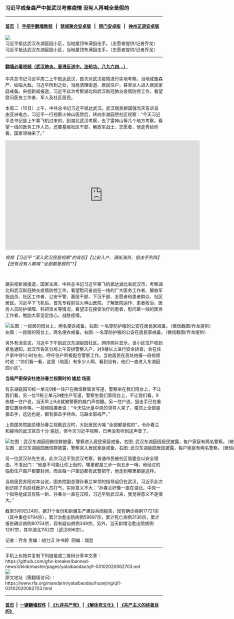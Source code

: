 ### 习近平戒备森严中抵武汉考察疫情  没有人再喊全是假的
------------------------

#### [首页](https://github.com/gfw-breaker/banned-news3/blob/master/README.md) &nbsp;&nbsp;|&nbsp;&nbsp; [手把手翻墙教程](https://github.com/gfw-breaker/guides/wiki) &nbsp;&nbsp;|&nbsp;&nbsp; [禁闻聚合安卓版](https://github.com/gfw-breaker/bn-android) &nbsp;&nbsp;|&nbsp;&nbsp; [网门安卓版](https://github.com/oGate2/oGate) &nbsp;&nbsp;|&nbsp;&nbsp; [神州正道安卓版](https://github.com/SzzdOgate/update) 



<div id="headerimg">
 <img alt="习近平抵达武汉东湖庭园小区，当地屋顶布满狙击手。（志愿者提供/记者乔龙）" src="https://www.rfa.org/mandarin/yataibaodao/huanjing/ql1-03102020062703.html/m0310-ql1p1.jpg/@@images/5f089571-0615-4e46-a600-83b81e13c839.jpeg" title="习近平抵达武汉东湖庭园小区，当地屋顶布满狙击手。（志愿者提供/记者乔龙）"/>
 <div id="headerimgcontents">
  <div id="headerimgcaption">
   <span>
    习近平抵达武汉东湖庭园小区，当地屋顶布满狙击手。（志愿者提供/记者乔龙）
   </span>
   <!-- zoomattribute -->
  </div>
  <!-- headerimgcaption -->
 </div>
 <!-- headerimagecontents -->
</div>

<hr/>


#### [翻墙必看视频（武汉肺炎、香港反送中、法轮功、八九六四...）](https://github.com/gfw-breaker/banned-news3/blob/master/pages/link3.md)

<div id="storytext">
 <div>
  <div class="slot_header">
  </div>
 </div>
 <p>
  中共总书记习近平周二上午抵达武汉，首次对武汉疫情进行实地考察。当地戒备森严、如临大敌。习近平所到之处，当局清理街道、居民住户，甚至派人进入居民家庭戒备。央视新闻报道，习近平此次考察湖北和武汉新冠肺炎疫情防控工作，看望慰问医务工作者、军人及社区居民。
 </p>
 <p>
  本周二（10日）上午，中共总书记习近平抵达武汉。武汉居民柳国强当天告诉自由亚洲电台，习近平一行视察火神山医院后，转向东湖庭院社区视察：“今天习近平总书记是上午乘飞机过来的，到湖北武汉考察，去了雷神山等几个地方考察，看望一线的医务工作人员，还要基层社区干部，解放军战士、志愿者，他走秀给你看，国家领袖来了。”
 </p>
 <p>
 </p>
 <p>
  <iframe frameborder="0" height="350" scrolling="no" src="https://www.facebook.com/plugins/video.php?href=https%3A%2F%2Fwww.facebook.com%2FRFAChinese%2Fvideos%2F253106679026007%2F&amp;show_text=0&amp;width=622" width="622">
  </iframe>
 </p>
 <p>
  <i>
   视频【习近平 “深入武汉民居视察”的背后】【公安入户、满街演员、狙击手列阵】【还有没有人敢喊 “全部都是假的”?】
  </i>
 </p>
 <p>
  <i>
   <br/>
  </i>
 </p>
 <p>
 </p>
 <p>
  据央视新闻报道，国家主席、中共总书记习近平乘飞机抵达湖北省武汉市，考察湖北和武汉新冠肺炎疫情防控工作，看望慰问奋战在一线的广大医务工作者、解放军指战员、社区工作者、公安干警、基层干部、下沉干部、志愿者和患者群众、社区居民。习近平下飞机后，首先专程前往火神山医院，了解医院运作、患者收治、医务人员防护保障、科研攻关等情况，看望正在接受治疗的患者，慰问第一线的医务工作者，勉励大家坚定信心，战胜疫情。
 </p>
 <p>
 </p>
 <p>
  <div class="image-inline captioned" style="width:1500px;">
   <div style="width:1500px;">
    <img alt="左图：一民居的阳台上，两名便衣戒备。右图: 一名穿防护服的公安在居民家戒备。（微信截图/乔龙提供）" src="https://www.rfa.org/mandarin/yataibaodao/huanjing/ql1-03102020062703.html/m0310-ql1p3-43.jpg" title="左图：一民居的阳台上，两名便衣戒备。右图: 一名穿防护服的公安在居民家戒备。（微信截图/乔龙提供）"/>
   </div>
   <div class="image-caption">
    <span style="width:1500px;">
     左图：一民居的阳台上，两名便衣戒备。右图: 一名穿防护服的公安在居民家戒备。（微信截图/乔龙提供）
    </span>
    <span class="copyright">
    </span>
   </div>
  </div>
 </p>
 <p>
  另外有消息说，习近平下午到武汉东湖庭园社区。网传照片显示，该小区住户收到紧急通知，武汉市各区分局上午安排警察入户，对9楼以上进行安全排查，会在住户家中待1小时左右，呼吁住户积极配合警察工作。当地居民在高处拍摄一段视频时说：“你们看一看，这里（地面）有多少人啊，看到没有，他们一直进入东湖庭园小区”。
 </p>
 <p>
  <b>
   当局严密保安杜绝孙春兰视察时的
  </b>
  <b>
  </b>
  <b>
   尴尬
  </b>
  <b>
   场面
  </b>
 </p>
 <p>
  有东湖庭园10栋一单元9楼一住户在微信群留言写道，警察坐在我们阳台上，不让我们看，另一位11栋三单元9楼住户写道，警察坐我们家阳台上，不让我们看。9栋楼一住户说，当天早上9点就被警察的敲门声惊醒。另一住户说，狙击手已在重要位置待命等。一视频拍摄者说：“今天估计是中央的领导人来了，楼顶上全部是狙击手，这边也是，都有狙击手待命。马路全部戒严。”
 </p>
 <p>
  上周国务院副总理孙春兰视察武汉时，大批居民大喊 “全部都是假的”，令孙春兰和接待的武汉官员十分 尴尬，但今次习近平视察，已再没有听到这声音了。
 </p>
 <p>
 </p>
 <p>
  <div class="image-inline captioned" style="width:1500px;">
   <div style="width:1500px;">
    <img alt="左图：武汉东湖庭园微信群披露，警察进入居民家庭戒备。右图: 武汉东湖庭园居民披露，每户家庭有两名警察。（微信截图/乔龙提供）" src="https://www.rfa.org/mandarin/yataibaodao/huanjing/ql1-03102020062703.html/m0310-ql1p2-3.jpg" title="左图：武汉东湖庭园微信群披露，警察进入居民家庭戒备。右图: 武汉东湖庭园居民披露，每户家庭有两名警察。（微信截图/乔龙提供）"/>
   </div>
   <div class="image-caption">
    <span style="width:1500px;">
     左图：武汉东湖庭园微信群披露，警察进入居民家庭戒备。右图: 武汉东湖庭园居民披露，每户家庭有两名警察。（微信截图/乔龙提供）
    </span>
    <span class="copyright">
    </span>
   </div>
  </div>
 </p>
 <p>
  另一位武汉孙先生说，此次习近平到武汉考察，普通市民被社区居委会以安全理由，不准出门：“他是不可能让你上街的，哪里都是三步一岗五步一哨，他经过的临街住户窗户都要封闭，而且每一户窗边都有武警把守，他走到哪里都是这样。
 </p>
 <p>
  当地居民苏阳对本台说，国务院副总理孙春兰率领的指导组仍在武汉，习近平此次到访除了向前线医护人员打气，实际意义不大：“孙春兰好像一直在湖北，中央一个指导组成员有陈一新、孙春兰一直在汉阳，习近平到武汉来，我觉得意义不是很大。”
 </p>
 <p>
  截至3月9日24时，据31个省份和新疆生产建设兵团报告，现有确诊病例17721宗（其中重症4794宗），累计治愈出院病例59897宗，累计死亡病例3136宗，累计报告确诊病例80754宗，现有疑似病例349宗。另外，当天新增治愈出院病例1297宗，其中湖北1152宗（武汉896宗）。
 </p>
 <p>
 </p>
 <p>
  记者：乔龙 责编：胡力汉 许书婷  网编：瑞哲
 </p>
</div>

<hr/>
手机上长按并复制下列链接或二维码分享本文章：<br/>
https://github.com/gfw-breaker/banned-news3/blob/master/pages/yataibaodao/ql1-03102020062703.md <br/>
<a href='https://github.com/gfw-breaker/banned-news3/blob/master/pages/yataibaodao/ql1-03102020062703.md'><img src='https://github.com/gfw-breaker/banned-news3/blob/master/pages/yataibaodao/ql1-03102020062703.md.png'/></a> <br/>
原文地址（需翻墙访问）：https://www.rfa.org/mandarin/yataibaodao/huanjing/ql1-03102020062703.html


------------------------
#### [首页](https://github.com/gfw-breaker/banned-news3/blob/master/README.md) &nbsp;|&nbsp; [一键翻墙软件](https://github.com/gfw-breaker/nogfw/blob/master/README.md) &nbsp;| [《九评共产党》](https://github.com/gfw-breaker/9ping.md/blob/master/README.md#九评之一评共产党是什么) | [《解体党文化》](https://github.com/gfw-breaker/jtdwh.md/blob/master/README.md) | [《共产主义的终极目的》](https://github.com/gfw-breaker/gczydzjmd.md/blob/master/README.md)


<img src='http://gfw-breaker.win/banned-news3/pages/yataibaodao/ql1-03102020062703.md' width='0px' height='0px'/>